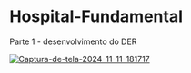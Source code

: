 # Hospital-Fundamental
Parte 1 - desenvolvimento do DER

<a href="https://ibb.co/6FjH05M"><img src="https://i.ibb.co/NKc92zv/Captura-de-tela-2024-11-11-181717.png" alt="Captura-de-tela-2024-11-11-181717" border="0"></a>
